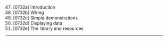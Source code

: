 47. [0732a] Introduction
48. [0732b] Wiring
49. [0732c] Simple demonstrations
50. [0732d] Displaying data
51. [0732e] The library and resources

---
